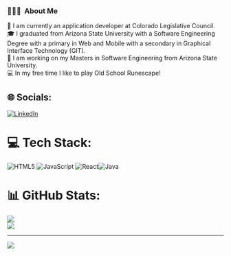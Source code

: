 ### 👨🏻‍💻 &nbsp;About Me

💬&nbsp;I am currently an application developer at Colorado Legislative Council. \
🎓&nbsp;I graduated from Arizona State University with a Software Engineering Degree with a primary in Web and Mobile with a secondary in Graphical Interface Technology (GIT).\
🌱&nbsp;I am working on my Masters in Software Engineering from Arizona State University.\
💻&nbsp;In my free time I like to play Old School Runescape!

## 🌐 Socials:

[![LinkedIn](https://img.shields.io/badge/LinkedIn-%230077B5.svg?logo=linkedin&logoColor=white)](https://linkedin.com/in/alex-a-anguiano/)

# 💻 Tech Stack:

![HTML5](https://img.shields.io/badge/html5-%23E34F26.svg?style=for-the-badge&logo=html5&logoColor=white) ![JavaScript](https://img.shields.io/badge/javascript-%23323330.svg?style=for-the-badge&logo=javascript&logoColor=%23F7DF1E) ![React](https://img.shields.io/badge/react-%2320232a.svg?style=for-the-badge&logo=react&logoColor=%2361DAFB)![Java](https://img.shields.io/badge/java-%23ED8B00.svg?style=for-the-badge&logo=openjdk&logoColor=white)

# 📊 GitHub Stats:

![](https://github-readme-streak-stats.herokuapp.com/?user=aaanguia&theme=dark&hide_border=false)<br/>
![](https://github-readme-stats.vercel.app/api/top-langs/?username=aaanguia&theme=dark&hide_border=false&include_all_commits=false&count_private=false&layout=compact)

---

[![](https://visitcount.itsvg.in/api?id=aaanguia&icon=0&color=0)](https://visitcount.itsvg.in)

<!-- GPRM created the github stats and profile views tracker -->
